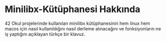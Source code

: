 # Minilibx-Kütüphanesi Hakkında

42 Okul projelerinde kullanılan minilibx kütüphanesinin hem linux hem macos için nasıl kullanıldığını nasıl derleme alınacağını ve fonksiyonların ne iş yaptığını açıklayan türkçe bir klavuz.
